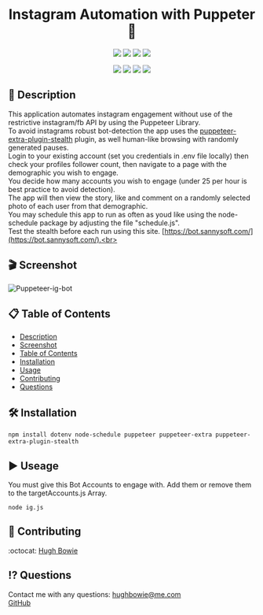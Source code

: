 <h1 align="center">Instagram Automation with Puppeter🚀</h1>

<p align="center">
    <img src="https://img.shields.io/github/repo-size/hugh-bowie/puppeteer-ig-bot" />
    <img src="https://img.shields.io/github/languages/top/hugh-bowie/puppeteer-ig-bot"  />
    <img src="https://img.shields.io/github/issues/hugh-bowie/puppeteer-ig-bot" />
    <img src="https://img.shields.io/github/last-commit/hugh-bowie/puppeteer-ig-bot" >

</p>
<p align="center">
<img src="https://img.shields.io/badge/Puppeteer-99ff99"  />
    <img src="https://img.shields.io/badge/Node_Schedule-orange" />
    <img src="https://img.shields.io/badge/puppeteer_extra-99ccff"  />
    <img src="https://img.shields.io/badge/puppeteer_extra_stealth-ff4d4d"  />
</p>

## 📓 Description

This application automates instagram engagement without use of the restrictive instagram/fb API by using the Puppeteer Library.<br>
To avoid instagrams robust bot-detection the app uses the [puppeteer-extra-plugin-stealth](https://github.com/berstend/puppeteer-extra/tree/master/packages/puppeteer-extra-plugin-stealth) plugin, as well human-like browsing with randomly generated pauses.<br>
Login to your existing account (set you credentials in .env file locally) then check your profiles follower count, then navigate to a page with the demographic you wish to engage.<br>
You decide how many accounts you wish to engage (under 25 per hour is best practice to avoid detection).<br>
The app will then view the story, like and comment on a randomly selected photo of each user from that demographic.<br>
You may schedule this app to run as often as youd like using the node-schedule package by adjusting the file "schedule.js".<br>
Test the stealth before each run using this site. [https://bot.sannysoft.com/](https://bot.sannysoft.com/).<br>

## 🎬 Screenshot

![Puppeteer-ig-bot](./assets/onlyDwight.gif)

## 📋 Table of Contents

- [Description](#description)
- [Screenshot](#Screenshot)
- [Table of Contents](#table-of-contents)
- [Installation](#installation)
- [Usage](#usage)
- [Contributing](#contributing)
- [Questions](#questions)

## 🛠 Installation

`npm install dotenv node-schedule puppeteer puppeteer-extra puppeteer-extra-plugin-stealth`

## ▶️ Useage

You must give this Bot Accounts to engage with. Add them or remove them to the
targetAccounts.js Array.

`node ig.js`

## 🍻 Contributing

:octocat: [Hugh Bowie](https://github.com/hugh-bowie)

## ⁉️ Questions

Contact me with any questions:
[hughbowie@me.com](mailto:hughbowie@me.com)<br />[GitHub](https://github.com/hugh-bowie)<br />
